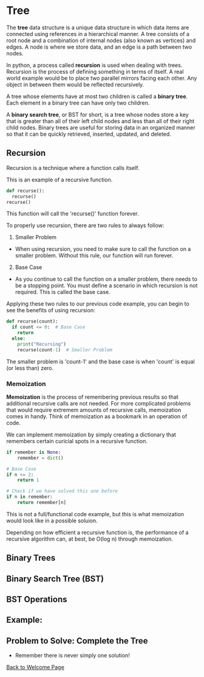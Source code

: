 # Tree

The **tree** data structure is a unique data structure in which data items are connected using references in a hierarchical manner. A tree consists of a root node and a combination of internal nodes (also known as vertices) and edges. A node is where we store data, and an edge is a path between two nodes.

In python, a process called **recursion** is used when dealing with trees. Recursion is the process of defining something in terms of itself. A real world example would be to place two parallel mirrors facing each other. Any object in between them would be reflected recursively.

A tree whose elements have at most two children is called a **binary tree**. Each element in a binary tree can have only two children.

A **binary search tree**, or BST for short, is a tree whose nodes store a key that is greater than all of their left child nodes and less than all of their right child nodes. Binary trees are useful for storing data in an organized manner so that it can be quickly retrieved, inserted, updated, and deleted.

## Recursion

Recursion is a technique where a function calls itself.

This is an example of a recursive function.
```python
def recurse():
  recurse()
recurse()
```
This function will call the 'recurse()' function forever.

To properly use recursion, there are two rules to always follow:
1. Smaller Problem
- When using recursion, you need to make sure to call the function on a smaller problem. Without this rule, our function will run forever.
2. Base Case
- As you continue to call the function on a smaller problem, there needs to be a stopping point. You must define a scenario in which recursion is not required. This is called the base case.

Applying these two rules to our previous code example, you can begin to see the benefits of using recursion:
```python
def recurse(count):
  if count <= 0:  # Base Case
	return
  else:
	print("Recursing")
	recurse(count-1)  # Smaller Problem
```
The smaller problem is 'count-1' and the base case is when 'count' is equal (or less than) zero.

### Memoization

**Memoization** is the process of remembering previous results so that additional recursive calls are not needed. For more complicated problems that would require extremem amounts of recursive calls, memoization comes in handy. Think of memoization as a bookmark in an operation of code.

We can implement memoization by simply creating a dictionary that remembers certain curicial spots in a recursive function.
```python
if remember is None:
	remember = dict()

# Base Case
if n <= 2:
	return 1

# Check if we have solved this one before
if n in remember:
	return remember[n]
```
This is not a full/functional code example, but this is what memoization would look like in a possible soluion.

Depending on how efficient a recursive function is, the performance of a recursive algorithm can, at best, be O(log n) through memoization.

## Binary Trees

## Binary Search Tree (BST)

## BST Operations

## Example: 

## Problem to Solve: Complete the Tree

* Remember there is never simply one solution!

[Back to Welcome Page](https://github.com/Kyle5150/cse212-final-project/blob/main/0-welcome.md)
